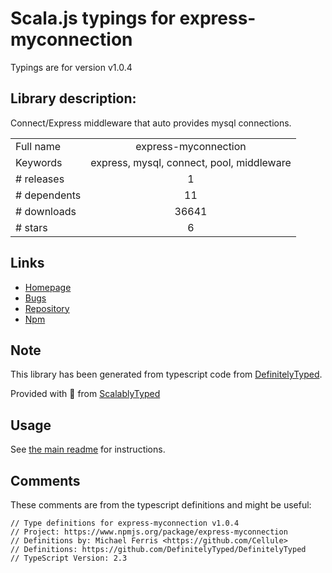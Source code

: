 
# Scala.js typings for express-myconnection

Typings are for version v1.0.4

## Library description:
Connect/Express middleware that auto provides mysql connections.

|                    |                 |
| ------------------ | :-------------: |
| Full name          | express-myconnection |
| Keywords           | express, mysql, connect, pool, middleware |
| # releases         | 1 |
| # dependents       | 11 |
| # downloads        | 36641 |
| # stars            | 6 |

## Links
- [Homepage](http://github.com/pwalczyszyn/express-myconnection)
- [Bugs](https://github.com/pwalczyszyn/express-myconnection/issues)
- [Repository](https://github.com/pwalczyszyn/express-myconnection)
- [Npm](https://www.npmjs.com/package/express-myconnection)
    


## Note
This library has been generated from typescript code from [DefinitelyTyped](https://definitelytyped.org).

Provided with :purple_heart: from [ScalablyTyped](https://github.com/oyvindberg/ScalablyTyped)

## Usage
See [the main readme](../../readme.md) for instructions.

## Comments

These comments are from the typescript definitions and might be useful:
```
// Type definitions for express-myconnection v1.0.4
// Project: https://www.npmjs.org/package/express-myconnection
// Definitions by: Michael Ferris <https://github.com/Cellule>
// Definitions: https://github.com/DefinitelyTyped/DefinitelyTyped
// TypeScript Version: 2.3

```

